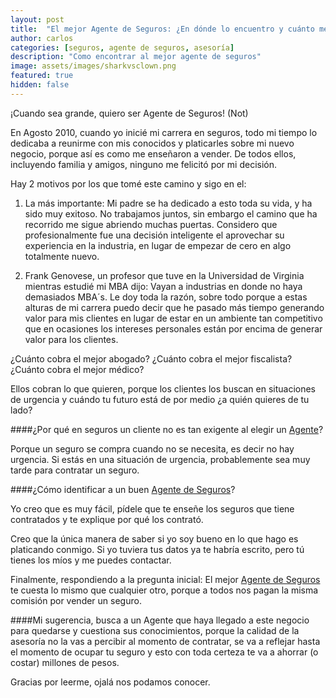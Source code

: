 ```yaml
---
layout: post
title:  "El mejor Agente de Seguros: ¿En dónde lo encuentro y cuánto me va a cobrar?"
author: carlos
categories: [seguros, agente de seguros, asesoría]
description: "Como encontrar al mejor agente de seguros"
image: assets/images/sharkvsclown.png
featured: true
hidden: false
---
```


¡Cuando sea grande, quiero ser Agente de Seguros! (Not)

En Agosto 2010, cuando yo inicié mi carrera en seguros, todo mi tiempo lo dedicaba a reunirme con mis conocidos y platicarles sobre mi nuevo negocio, porque así es como me enseñaron a vender. De todos ellos, incluyendo familia y amigos, ninguno me felicitó por mi decisión.

Hay 2 motivos por los que tomé este camino y sigo en el:

1. La más importante: Mi padre se ha dedicado a esto toda su vida, y ha sido muy exitoso. No trabajamos juntos, sin embargo el camino que ha recorrido me sigue abriendo muchas puertas. Considero que profesionalmente fue una decisión inteligente el aprovechar su experiencia en la industria, en lugar de empezar de cero en algo totalmente nuevo.

2. Frank Genovese, un profesor que tuve en la Universidad de Virginia mientras estudié mi MBA dijo: Vayan a industrias en donde no haya demasiados MBA´s. Le doy toda la razón, sobre todo porque a estas alturas de mi carrera puedo decir que he pasado más tiempo generando valor para mis clientes en lugar de estar en un ambiente tan competitivo que en ocasiones los intereses personales están por encima de generar valor para los clientes.

¿Cuánto cobra el mejor abogado? ¿Cuánto cobra el mejor fiscalista? ¿Cuánto cobra el mejor médico?

Ellos cobran lo que quieren, porque los clientes los buscan en situaciones de urgencia y cuándo tu futuro está de por medio ¿a quién quieres de tu lado?

####¿Por qué en seguros un cliente no es tan exigente al elegir un <a href="https://explicamiseguro.com/about">Agente</a>?

Porque un seguro se compra cuando no se necesita, es decir no hay urgencia. Si estás en una situación de urgencia, probablemente sea muy tarde para contratar un seguro.

####¿Cómo identificar a un buen <a href="https://explicamiseguro.com/about">Agente de Seguros</a>?

Yo creo que es muy fácil, pídele que te enseñe los seguros que tiene contratados y te explique por qué los contrató.

Creo que la única manera de saber si yo soy bueno en lo que hago es platicando conmigo. Si yo tuviera tus datos ya te habría escrito, pero tú tienes los míos y me puedes contactar. 

Finalmente, respondiendo a la pregunta inicial: El mejor <a href="https://explicamiseguro.com/about">Agente de Seguros</a> te cuesta lo mismo que cualquier otro, porque a todos nos pagan la misma comisión por vender un seguro. 

####Mi sugerencia, busca a un Agente que haya llegado a este negocio para quedarse y cuestiona sus conocimientos, porque la calidad de la asesoría no la vas a percibir al momento de contratar, se va a reflejar hasta el momento de ocupar tu seguro y esto con toda certeza te va a ahorrar (o costar) millones de pesos.

Gracias por leerme, ojalá nos podamos conocer.
